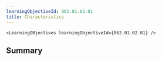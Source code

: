 ```yaml
---
learningObjectiveId: 062.01.02.01
title: Characteristics
---
```


```tsx eval
<LearningOBjectives learningObjectiveId={062.01.02.01} />
```

## Summary
